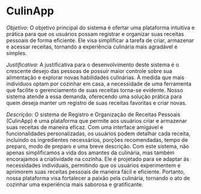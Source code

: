 # CulinApp

*Objetivo*: O objetivo principal do sistema é ofertar uma plataforma intuitiva e prática para que os usuários possam registrar e organizar suas receitas pessoais de forma eficiente. Ele visa simplificar a tarefa de criar, armazenar e acessar receitas, tornando a experiência culinária mais agradável e simples.

*Justificativa*: A justificativa para o desenvolvimento deste sistema é o crescente desejo das pessoas de possuir maior controle sobre sua alimentação e explorar novas habilidades culinárias. À medida que mais indivíduos optam por cozinhar em casa, a necessidade de uma ferramenta que facilite o gerenciamento de suas receitas torna-se evidente. Nosso sistema atende a
essa demanda, oferecendo uma solução prática para quem deseja manter um registro de suas receitas favoritas e criar novas.

*Descrição*: O sistema de Registro e Organização de Receitas Pessoais (CulinApp) é uma plataforma que permite aos usuários criar e armazenar suas receitas de maneira eficaz. Com uma
interface amigável e funcionalidades personalizadas, os usuários podem detalhar cada receita, incluindo os ingredientes necessários, porções recomendadas, tempo de preparo,
modo de preparo e uma breve descrição. Com este sistema, não apenas simplificamos a vida dos amantes da culinária, mas também encorajamos a criatividade na cozinha. Ele é projetado para se adaptar às necessidades individuais, permitindo que os usuários experimentem e aprimorem suas receitas pessoais de maneira fácil e eficiente. Portanto, nossa plataforma visa fortalecer a paixão pela culinária, tornando o ato de cozinhar uma experiência mais saborosa e gratificante.
